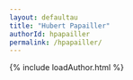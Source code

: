 ```yaml
---
layout: defaultau
title: "Hubert Papailler"
authorId: hpapailler
permalink: /hpapailler/
---
```

{% include loadAuthor.html %}
<script>
    $(document).ready(function(){
        showAuthorBio('{{ page.authorId }}');
   });
</script>
